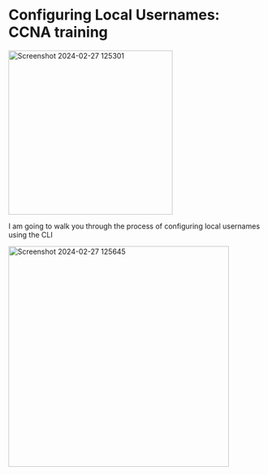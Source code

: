 <h1>Configuring Local Usernames: CCNA training </h1>

<img width="323" alt="Screenshot 2024-02-27 125301" src="https://github.com/kelvinintech/Configuring-Local-Usernames/assets/110644520/5402c90c-6049-4e13-942b-240c25e4306f">


I am going to walk you through the process of configuring local usernames using the CLI


<img width="434" alt="Screenshot 2024-02-27 125645" src="https://github.com/kelvinintech/Configuring-Local-Usernames/assets/110644520/190c68b4-26b6-4dfd-bfc9-13d12b137ad6">
